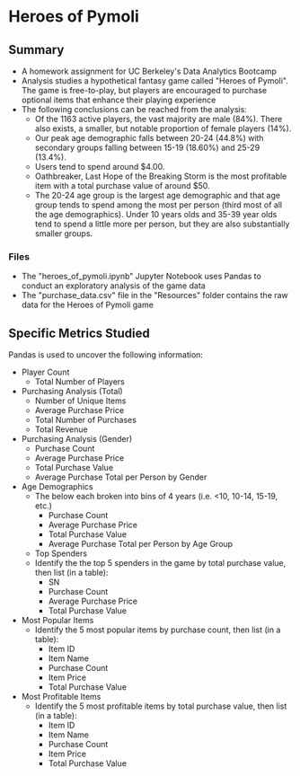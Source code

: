 # Heroes of Pymoli
## Summary
* A homework assignment for UC Berkeley's Data Analytics Bootcamp
* Analysis studies a hypothetical fantasy game called "Heroes of Pymoli". The game is free-to-play, but players are encouraged to purchase optional items that enhance their playing experience
* The following conclusions can be reached from the analysis:
  * Of the 1163 active players, the vast majority are male (84%). There also exists, a smaller, but notable proportion of female players (14%).
  * Our peak age demographic falls between 20-24 (44.8%) with secondary groups falling between 15-19 (18.60%) and 25-29 (13.4%).
  * Users tend to spend around $4.00.
  * Oathbreaker, Last Hope of the Breaking Storm is the most profitable item with a total purchase value of around $50.
  * The 20-24 age group is the largest age demographic and that age group tends to spend among the most per person (third most of all the age demographics). Under 10 years olds and 35-39 year olds tend to spend a little more per person, but they are also substantially smaller groups.
### Files
* The "heroes_of_pymoli.ipynb" Jupyter Notebook uses Pandas to conduct an exploratory analysis of the game data
* The "purchase_data.csv" file in the "Resources" folder contains the raw data for the Heroes of Pymoli game
## Specific Metrics Studied 
Pandas is used to uncover the following information:
* Player Count
  * Total Number of Players
* Purchasing Analysis (Total)
  * Number of Unique Items
  * Average Purchase Price
  * Total Number of Purchases
  * Total Revenue
* Purchasing Analysis (Gender)
  * Purchase Count
  * Average Purchase Price
  * Total Purchase Value
  * Average Purchase Total per Person by Gender
* Age Demographics
  * The below each broken into bins of 4 years (i.e. <10, 10-14, 15-19, etc.)
    * Purchase Count
    * Average Purchase Price
    * Total Purchase Value
    * Average Purchase Total per Person by Age Group
   * Top Spenders
    * Identify the the top 5 spenders in the game by total purchase value, then list (in a table):
      * SN
      * Purchase Count
      * Average Purchase Price
      * Total Purchase Value
* Most Popular Items
  * Identify the 5 most popular items by purchase count, then list (in a table):
    * Item ID
    * Item Name
    * Purchase Count
    * Item Price
    * Total Purchase Value
* Most Profitable Items
  * Identify the 5 most profitable items by total purchase value, then list (in a table):
    * Item ID
    * Item Name
    * Purchase Count
    * Item Price
    * Total Purchase Value
